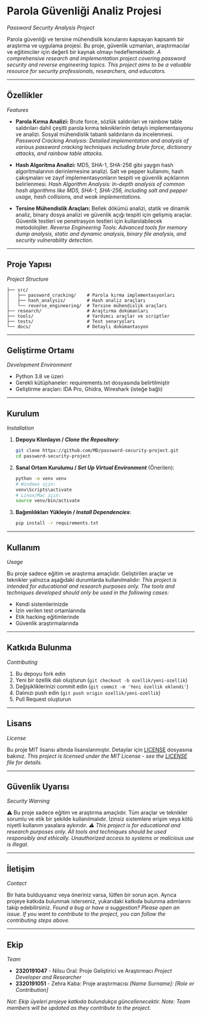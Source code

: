# Parola Güvenliği Analiz Projesi
*Password Security Analysis Project*

Parola güvenliği ve tersine mühendislik konularını kapsayan kapsamlı bir araştırma ve uygulama projesi. Bu proje, güvenlik uzmanları, araştırmacılar ve eğitimciler için değerli bir kaynak olmayı hedeflemektedir.
*A comprehensive research and implementation project covering password security and reverse engineering topics. This project aims to be a valuable resource for security professionals, researchers, and educators.*

---

## Özellikler
*Features*

- **Parola Kırma Analizi:** Brute force, sözlük saldırıları ve rainbow table saldırıları dahil çeşitli parola kırma tekniklerinin detaylı implementasyonu ve analizi. Sosyal mühendislik tabanlı saldırıların da incelenmesi.
  *Password Cracking Analysis: Detailed implementation and analysis of various password cracking techniques including brute force, dictionary attacks, and rainbow table attacks.*

- **Hash Algoritma Analizi:** MD5, SHA-1, SHA-256 gibi yaygın hash algoritmalarının derinlemesine analizi. Salt ve pepper kullanımı, hash çakışmaları ve zayıf implementasyonların tespiti ve güvenlik açıklarının belirlenmesi.
  *Hash Algorithm Analysis: In-depth analysis of common hash algorithms like MD5, SHA-1, SHA-256, including salt and pepper usage, hash collisions, and weak implementations.*

- **Tersine Mühendislik Araçları:** Bellek dökümü analizi, statik ve dinamik analiz, binary dosya analizi ve güvenlik açığı tespiti için gelişmiş araçlar. Güvenlik testleri ve penetrasyon testleri için kullanılabilecek metodolojiler.
  *Reverse Engineering Tools: Advanced tools for memory dump analysis, static and dynamic analysis, binary file analysis, and security vulnerability detection.*

---

## Proje Yapısı
*Project Structure*

```
├── src/
│   ├── password_cracking/    # Parola kırma implementasyonları
│   ├── hash_analysis/        # Hash analiz araçları
│   └── reverse_engineering/  # Tersine mühendislik araçları
├── research/                 # Araştırma dokümanları
├── tools/                    # Yardımcı araçlar ve scriptler
├── tests/                    # Test senaryoları
└── docs/                     # Detaylı dokümantasyon
```

---

## Geliştirme Ortamı
*Development Environment*

- Python 3.8 ve üzeri
- Gerekli kütüphaneler: requirements.txt dosyasında belirtilmiştir
- Geliştirme araçları: IDA Pro, Ghidra, Wireshark (isteğe bağlı)

---

## Kurulum
*Installation*

1. **Depoyu Klonlayın / *Clone the Repository***:  
   ```bash
   git clone https://github.com/MD/password-security-project.git
   cd password-security-project
   ```

2. **Sanal Ortam Kurulumu / *Set Up Virtual Environment*** (Önerilen):  
   ```bash
   python -m venv venv
   # Windows için:
   venv\Scripts\activate
   # Linux/Mac için:
   source venv/bin/activate
   ```

3. **Bağımlılıkları Yükleyin / *Install Dependencies***:  
   ```bash
   pip install -r requirements.txt
   ```

---

## Kullanım
*Usage*

Bu proje sadece eğitim ve araştırma amaçlıdır. Geliştirilen araçlar ve teknikler yalnızca aşağıdaki durumlarda kullanılmalıdır:
*This project is intended for educational and research purposes only. The tools and techniques developed should only be used in the following cases:*

- Kendi sistemlerinizde
- İzin verilen test ortamlarında
- Etik hacking eğitimlerinde
- Güvenlik araştırmalarında

---

## Katkıda Bulunma
*Contributing*

1. Bu depoyu fork edin
2. Yeni bir özellik dalı oluşturun (`git checkout -b ozellik/yeni-ozellik`)
3. Değişikliklerinizi commit edin (`git commit -m 'Yeni özellik eklendi'`)
4. Dalınızı push edin (`git push origin ozellik/yeni-ozellik`)
5. Pull Request oluşturun

---

## Lisans
*License*

Bu proje MIT lisansı altında lisanslanmıştır. Detaylar için [LICENSE](LICENSE) dosyasına bakınız.
*This project is licensed under the MIT License - see the [LICENSE](LICENSE) file for details.*

---

## Güvenlik Uyarısı
*Security Warning*

⚠️ Bu proje sadece eğitim ve araştırma amaçlıdır. Tüm araçlar ve teknikler sorumlu ve etik bir şekilde kullanılmalıdır. İzinsiz sistemlere erişim veya kötü niyetli kullanım yasalara aykırıdır.
*⚠️ This project is for educational and research purposes only. All tools and techniques should be used responsibly and ethically. Unauthorized access to systems or malicious use is illegal.*

---

## İletişim
*Contact*

Bir hata bulduysanız veya öneriniz varsa, lütfen bir sorun açın. Ayrıca projeye katkıda bulunmak isterseniz, yukarıdaki katkıda bulunma adımlarını takip edebilirsiniz.
*Found a bug or have a suggestion? Please open an issue. If you want to contribute to the project, you can follow the contributing steps above.*

---

## Ekip
*Team*

- **2320191047** - Nilsu Oral: Proje Geliştirici ve Araştırmacı
  *Project Developer and Researcher*
- **2320191051** - Zehra Kaba: Proje araştırmacısı
  *[Name Surname]: [Role or Contribution]*

*Not: Ekip üyeleri projeye katkıda bulundukça güncellenecektir.*
*Note: Team members will be updated as they contribute to the project.* 